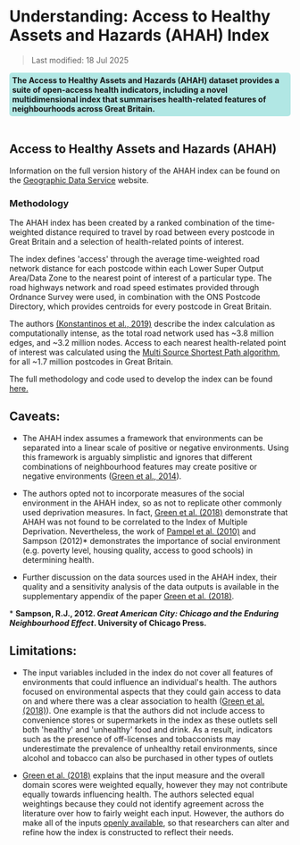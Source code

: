 # Understanding: Access to Healthy Assets and Hazards (AHAH) Index

>Last modified: 18 Jul 2025

<div style="background-color: rgba(0, 178, 169, 0.3); padding: 5px; border-radius: 5px;"><strong>The Access to Healthy Assets and Hazards (AHAH) dataset provides a suite of open-access health indicators, including a novel multidimensional index that summarises health-related features of neighbourhoods across Great Britain.</strong></div>
<br>

## Access to Healthy Assets and Hazards (AHAH)

Information on the full version history of the AHAH index can be found on the <a href="https://data.geods.ac.uk/dataset/access-to-healthy-assets-hazards-ahah-previous-versions" target="_blank" rel="noopener noreferrer">Geographic Data Service</a> website.

### Methodology

The AHAH index has been created by a ranked combination of the time-weighted distance required to travel by road between every postcode in Great Britain and a selection of health-related points of interest.

The index defines 'access' through the average time-weighted road network distance for each postcode within each Lower Super Output Area/Data Zone to the nearest point of interest of a particular type. The road highways network and road speed estimates provided through Ordnance Survey were used, in combination with the ONS Postcode Directory, which provides centroids for every postcode in Great Britain.

The authors <a href="https://doi.org/10.1038/s41597-019-0114-6" target="_blank" rel="noopener noreferrer">(Konstantinos et al., 2019)</a> describe the index calculation as computationally intense, as the total road network used has ~3.8 million edges, and ~3.2 million nodes. Access to each nearest health-related point of interest was calculated using the <a href="https://github.com/ESRC-CDRC/ahah/blob/main/ahah/route.py" target="_blank" rel="noopener noreferrer">Multi Source Shortest Path algorithm</a>, for all ~1.7 million postcodes in Great Britain.

The full methodology and code used to develop the index can be found <a href="https://github.com/ESRC-CDRC/ahah?tab=readme-ov-file" target="_blank" rel="noopener noreferrer">here.</a>

## Caveats:

- The AHAH index assumes a framework that environments can be separated into a linear scale of positive or negative environments. Using this framework is arguably simplistic and ignores that different combinations of neighbourhood features may create positive or negative environments (<a href="https://doi.org/10.1016/j.healthplace.2014.09.011" target="_blank" rel="noopener noreferrer">Green et al., 2014</a>).

- The authors opted not to incorporate measures of the social environment in the AHAH index, so as not to replicate other commonly used deprivation measures. In fact, <a href="https://doi.org/10.1016/j.healthplace.2018.08.019" target="_blank" rel="noopener noreferrer">Green et al. (2018)</a> demonstrate that AHAH was not found to be correlated to the Index of Multiple Deprivation. Nevertheless, the work of [Pampel et al. (2010)](https://doi.org/10.1146/annurev.soc.012809.102529) and Sampson (2012)* demonstrates the importance of social environment (e.g. poverty level, housing quality, access to good schools) in determining health.

- Further discussion on the data sources used in the AHAH index, their quality and a sensitivity analysis of the data
outputs is available in the supplementary appendix of the paper <a href="https://doi.org/10.1016/j.healthplace.2018.08.019" target="_blank" rel="noopener noreferrer">Green et al. (2018)</a>.

\* **Sampson, R.J., 2012. _Great American City: Chicago and the Enduring Neighbourhood Effect_. University of Chicago Press.**

## Limitations:

- The input variables included in the index do not cover all features of environments that could influence an individual's health. The authors focused on environmental aspects that they could gain access to data on and where there was a clear association to health (<a href="https://doi.org/10.1016/j.healthplace.2018.08.019" target="_blank" rel="noopener noreferrer">Green et al. (2018)</a>). One example is that the authors did not include access to convenience stores or supermarkets in the index as these outlets sell both 'healthy' and 'unhealthy' food and drink. As a result, indicators such as the presence of off-licenses and tobacconists may underestimate the prevalence of unhealthy retail environments, since alcohol and tobacco can also be purchased in other types of outlets

- <a href="https://doi.org/10.1016/j.healthplace.2018.08.019" target="_blank" rel="noopener noreferrer">Green et al. (2018)</a> explains that the input measure and the overall domain scores were weighted equally, however they may not contribute equally towards influencing health. The authors selected equal weightings because they could not identify agreement across the literature over how to fairly weight each input. However, the authors do make all of the inputs <a href="https://data.geods.ac.uk/dataset/access-to-healthy-assets-hazards-ahah" target="_blank" rel="noopener noreferrer">openly available</a>, so that researchers can alter and refine how the index is constructed to reflect their needs.
